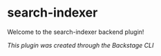 # search-indexer

Welcome to the search-indexer backend plugin!

_This plugin was created through the Backstage CLI_
